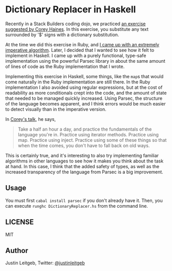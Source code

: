 # Dictionary Replacer in Haskell

Recently in a Stack Builders coding dojo, we practiced [an exercise suggested by Corey Haines](http://www.confreaks.com/videos/104-aac2009-lightning-talk-under-your-fingers). In this exercise, you substitute any text surrounded by '$' signs with a dictionary substitution.

At the time we did this exercise in Ruby, and [I came up with an extremely imperative algorithm](https://gist.github.com/jsl/8985707). Later, I decided that I wanted to see how it felt to implement in Haskell. I came up with a purely functional, type-safe implementation using the powerful Parsec library in about the same amount of lines of code as the Ruby implementation that I wrote.

Implementing this exercise in Haskell, some things, like the `map`s that would come naturally in the Ruby implementation are still there. In the Ruby implementation I also avoided using regular expressions, but at the cost of readability as more conditionals crept into the code, and the amount of state that needed to be managed quickly increased. Using Parsec, the structure of the language becomes apparent, and I think errors would be much easier to detect visually than in the imperative version.

In [Corey's talk](http://www.confreaks.com/videos/104-aac2009-lightning-talk-under-your-fingers), he says,

> Take a half an hour a day, and practice the fundamentals of the language
> you're in. Practice using iterator methods. Practice using map. Practice
> using inject. Practice using some of these things so that when the time
> comes, you don't have to fall back on old ways.

This is certainly true, and it's interesting to also try implementing familiar algorithms in other languages to see how it makes you think about the task at hand. In this case, I think that the added safety of types, as well as the increased transparency of the language from Parsec is a big improvement.

## Usage

You must first `cabal install parsec` if you don't already have it. Then, you can execute `runghc DictionaryReplacer.hs` from the command line.

## LICENSE

MIT

## Author

Justin Leitgeb, Twitter: [@justinleitgeb](http://twitter.com/justinleitgeb)
